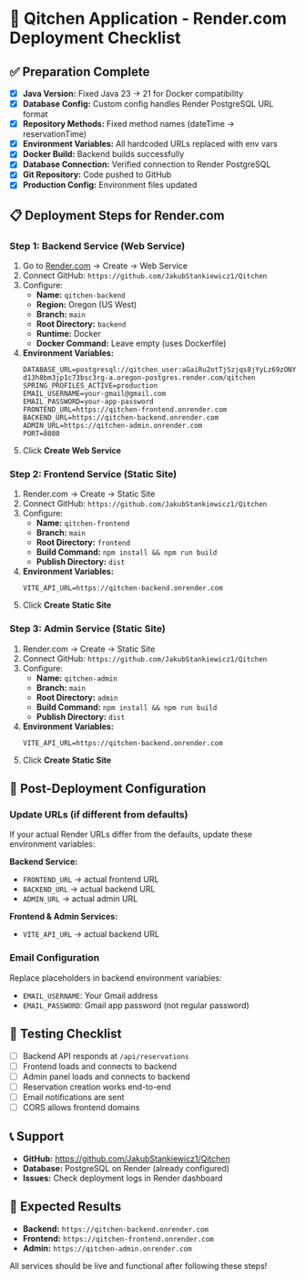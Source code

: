 # 🚀 Qitchen Application - Render.com Deployment Checklist

## ✅ Preparation Complete
- [x] **Java Version:** Fixed Java 23 → 21 for Docker compatibility
- [x] **Database Config:** Custom config handles Render PostgreSQL URL format
- [x] **Repository Methods:** Fixed method names (dateTime → reservationTime)  
- [x] **Environment Variables:** All hardcoded URLs replaced with env vars
- [x] **Docker Build:** Backend builds successfully
- [x] **Database Connection:** Verified connection to Render PostgreSQL
- [x] **Git Repository:** Code pushed to GitHub
- [x] **Production Config:** Environment files updated

## 📋 Deployment Steps for Render.com

### Step 1: Backend Service (Web Service)
1. Go to [Render.com](https://render.com) → Create → Web Service
2. Connect GitHub: `https://github.com/JakubStankiewicz1/Qitchen`
3. Configure:
   - **Name:** `qitchen-backend`
   - **Region:** Oregon (US West)
   - **Branch:** `main`
   - **Root Directory:** `backend`
   - **Runtime:** Docker
   - **Docker Command:** Leave empty (uses Dockerfile)
4. **Environment Variables:**
   ```
   DATABASE_URL=postgresql://qitchen_user:aGaiRu2otTjSzjqs8jYyLz69zONYJORE@dpg-d13h8bm3jp1c73bsc3rg-a.oregon-postgres.render.com/qitchen
   SPRING_PROFILES_ACTIVE=production
   EMAIL_USERNAME=your-gmail@gmail.com
   EMAIL_PASSWORD=your-app-password
   FRONTEND_URL=https://qitchen-frontend.onrender.com
   BACKEND_URL=https://qitchen-backend.onrender.com
   ADMIN_URL=https://qitchen-admin.onrender.com
   PORT=8080
   ```
5. Click **Create Web Service**

### Step 2: Frontend Service (Static Site)
1. Render.com → Create → Static Site
2. Connect GitHub: `https://github.com/JakubStankiewicz1/Qitchen`
3. Configure:
   - **Name:** `qitchen-frontend`
   - **Branch:** `main`
   - **Root Directory:** `frontend`
   - **Build Command:** `npm install && npm run build`
   - **Publish Directory:** `dist`
4. **Environment Variables:**
   ```
   VITE_API_URL=https://qitchen-backend.onrender.com
   ```
5. Click **Create Static Site**

### Step 3: Admin Service (Static Site)
1. Render.com → Create → Static Site
2. Connect GitHub: `https://github.com/JakubStankiewicz1/Qitchen`
3. Configure:
   - **Name:** `qitchen-admin`
   - **Branch:** `main`
   - **Root Directory:** `admin`
   - **Build Command:** `npm install && npm run build`
   - **Publish Directory:** `dist`
4. **Environment Variables:**
   ```
   VITE_API_URL=https://qitchen-backend.onrender.com
   ```
5. Click **Create Static Site**

## 🔧 Post-Deployment Configuration

### Update URLs (if different from defaults)
If your actual Render URLs differ from the defaults, update these environment variables:

**Backend Service:**
- `FRONTEND_URL` → actual frontend URL
- `BACKEND_URL` → actual backend URL  
- `ADMIN_URL` → actual admin URL

**Frontend & Admin Services:**
- `VITE_API_URL` → actual backend URL

### Email Configuration
Replace placeholders in backend environment variables:
- `EMAIL_USERNAME`: Your Gmail address
- `EMAIL_PASSWORD`: Gmail app password (not regular password)

## 🧪 Testing Checklist
- [ ] Backend API responds at `/api/reservations`
- [ ] Frontend loads and connects to backend
- [ ] Admin panel loads and connects to backend
- [ ] Reservation creation works end-to-end
- [ ] Email notifications are sent
- [ ] CORS allows frontend domains

## 📞 Support
- **GitHub:** https://github.com/JakubStankiewicz1/Qitchen
- **Database:** PostgreSQL on Render (already configured)
- **Issues:** Check deployment logs in Render dashboard

## 🎉 Expected Results
- **Backend:** `https://qitchen-backend.onrender.com`
- **Frontend:** `https://qitchen-frontend.onrender.com`  
- **Admin:** `https://qitchen-admin.onrender.com`

All services should be live and functional after following these steps!
